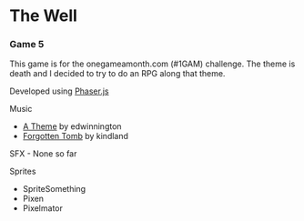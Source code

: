 #  The Well 

### Game 5

This game is for the onegameamonth.com (#1GAM) challenge.  The theme is death and I decided to try to do an RPG along that theme.

Developed using [Phaser.js](http://phaser.io)

Music

*  [A Theme](http://opengameart.org/content/a-theme) by edwinnington
*  [Forgotten Tomb](http://opengameart.org/content/forgoten-tomb-ambience) by kindland

SFX - None so far

Sprites

*  SpriteSomething
*  Pixen
*  Pixelmator


